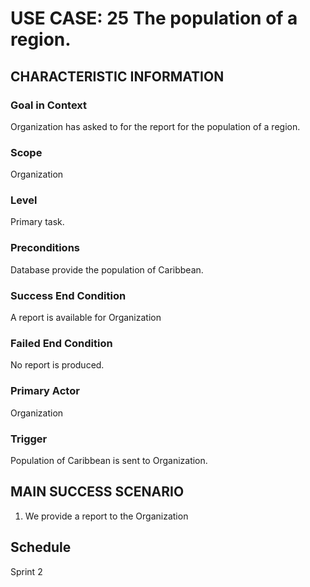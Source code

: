 # USE CASE: 25 The population of a region.

## CHARACTERISTIC INFORMATION

### Goal in Context
Organization has asked to for the report for the population of a region.

### Scope

Organization

### Level

Primary task.

### Preconditions

Database provide the population of Caribbean.

### Success End Condition

A report is available for Organization

### Failed End Condition

No report is produced.

### Primary Actor

Organization

### Trigger

Population of Caribbean is sent to Organization.

## MAIN SUCCESS SCENARIO

1. We provide a report to the Organization

## Schedule
Sprint 2